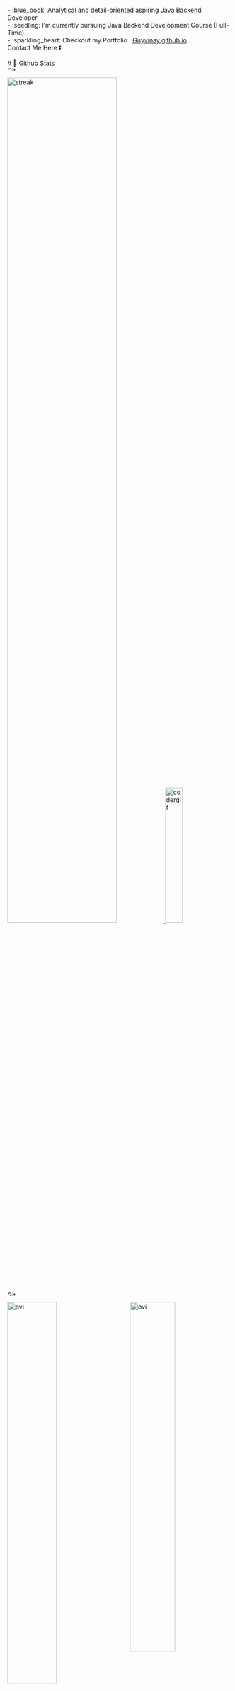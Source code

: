 <br>
		- :blue_book: Analytical and detail-oriented aspiring Java Backend Developer. 
  <br>
		- :seedling: I’m currently pursuing Java Backend Development Course (Full-Time). 
  <br>
		- :sparkling_heart: Checkout my Portfolio : <a href="https://Guyvinay.github.io/">Guyvinay.github.io</a>  . 
  <br>Contact Me Here ⏬ <br>
		<br>
		# 📌 Github Stats
		<img src="https://media.giphy.com/media/W5eoZHPpUx9sapR0eu/giphy.gif" width="100%" height="10px" alt="Git" />
		<!-- First -->
		<p>
		 <a href="https://github.com/Guyvinay">
		 <img
		      src="https://github-readme-streak-stats.herokuapp.com?user=Guyvinay&theme=github-dark&hide_border=true&date_format=j%20M%5B%20Y%5D"
		      alt="streak" width="70%"/>
		</a>
		   <img width="28%" src="https://user-images.githubusercontent.com/112753481/216208514-cfc0f69b-978f-4e78-b04e-5db9f1316eb2.gif" alt="codergif"/>
		</p>
		<img src="https://media.giphy.com/media/W5eoZHPpUx9sapR0eu/giphy.gif" width="100%" height="10px" alt="Git" />
		<br>
		 <p>
		    <a href="https://github.com/Guyvinay"><span>
		      <img align="left"
		          src="https://github-readme-stats.vercel.app/api?username=Guyvinay&show_icons=true&locale=en&theme=github_dark&hide_border=true"
		          alt="ovi" width="47%"  />
		      <img align="right" 
		          src="https://github-readme-stats.vercel.app/api/top-langs?username=Guyvinay&show_icons=true&locale=en&layout=compact&theme=transparent&hide_border=true"
		          alt="ovi" width="45%" />
		      </span></a>
		  </p>
		<br>
		<br>
		  <p align="center">
		    <a href="https://github.com/Guyvinay"><span>
		        <img align="center"
		          src="https://github-profile-summary-cards.vercel.app/api/cards/profile-details?username=Guyvinay&theme=github_dark" width="100%" />
		      </span></a>
		  </p>
		<img src="https://media.giphy.com/media/W5eoZHPpUx9sapR0eu/giphy.gif" width="100%" height="10px" alt="Git" />
		<br>
		# 🍏 Working 24x7 in this schedule.
		<p align="center">
		  <img src="https://media.tenor.com/K_75XqYil5MAAAAM/cat-kitten.gif" alt="Trophies Custom Image"/>
		  <img src="https://media.tenor.com/bQCHJwgCNuMAAAAM/kitten-cat.gif" alt="Trophies Custom Image"/>
		  <img src="https://media.tenor.com/VdIKn05yIh8AAAAM/cat-sleep.gif" alt="Trophies Custom Image"/>
		</p>
		<img align="left" src="https://media.giphy.com/media/W5eoZHPpUx9sapR0eu/giphy.gif" width="100%" height="10px" alt="Git" />
		<p align="center">
		    <img src="https://github.com/Guyvinay/Guyvinay/blob/output/github-contribution-grid-snake.svg" alt="snake" />
		</p><br>
		 <p align="center">
		  <img src="https://readme-typing-svg.herokuapp.com/?lines=%20Follow%20me%20on%20Github%20for%20my%20future%20projects!;Connect%20with%20me%20on%20LinkedIn-%20Vinay.;%20My%20mail%20is%20mrsinghvinay563@gmail.com;I%20am%20ready%20for%20collaborations.;%20Fork,%20clone,%20star,%20or%20download;%20any%20repo%20of%20your%20choice!&font=Fira%20Code&center=true&width=440&height=45&color=FFFFFF&vCenter=true&size=16">
		</p>
		### <p align="center">
		 <img src="https://media.giphy.com/media/lGhBlBMIN2XsEteTN3/giphy.gif" width="60"> <em><b>Always up for a chat about web development or design, check out some of my work on Github!</b> :)</em>
		</p>
		<br>
###


	
